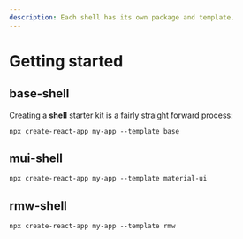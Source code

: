 ```yaml
---
description: Each shell has its own package and template.
---
```


# Getting started

## base-shell

Creating a **shell** starter kit is a fairly straight forward process:

```
npx create-react-app my-app --template base
```

## mui-shell

```text
npx create-react-app my-app --template material-ui
```

## rmw-shell

```text
npx create-react-app my-app --template rmw
```

